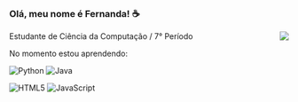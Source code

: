 
### Olá, meu nome é Fernanda! ☕
<a href="https://github.com/iuricode" title="Perfil da Fernanda">
  <img align='right'"right" src="https://github-readme-stats.vercel.app/api?username=fer-oliveiraa&theme=dracula&show_icons=true" />
</a>




<p>Estudante de Ciência da Computação / 7° Período<br/>


No momento estou aprendendo:

![Python](https://img.shields.io/badge/python-3670A0?style=for-the-badge&logo=python&logoColor=ffdd54)
![Java](https://img.shields.io/badge/java-%23ED8B00.svg?style=for-the-badge&logo=openjdk&logoColor=white)

![HTML5](https://img.shields.io/badge/html5-%23E34F26.svg?style=for-the-badge&logo=html5&logoColor=white)
![JavaScript](https://img.shields.io/badge/javascript-%23323330.svg?style=for-the-badge&logo=javascript&logoColor=%23F7DF1E)



  


